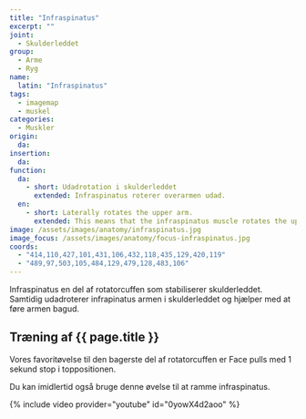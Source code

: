 ```yaml
---
title: "Infraspinatus"
excerpt: ""
joint:
  - Skulderleddet
group:
  - Arme
  - Ryg
name:
  latin: "Infraspinatus"
tags:
  - imagemap
  - muskel
categories:
  - Muskler
origin: 
  da: 
insertion: 
  da: 
function:
  da:
    - short: Udadrotation i skulderleddet
      extended: Infraspinatus roterer overarmen udad.
  en:
    - short: Laterally rotates the upper arm.
      extended: This means that the infraspinatus muscle rotates the upper arm outward around the axis of the bone (i.e. it rotates the upper arm away from the vertical midline of the body).
image: /assets/images/anatomy/infraspinatus.jpg
image_focus: /assets/images/anatomy/focus-infraspinatus.jpg
coords:
  - "414,110,427,101,431,106,432,118,435,129,420,119"
  - "489,97,503,105,484,129,479,128,483,106"
---
```


Infraspinatus en del af rotatorcuffen som stabiliserer skulderleddet. Samtidig udadroterer infrapinatus armen i skulderleddet og hjælper med at føre armen bagud.

## Træning af {{ page.title }}

Vores favoritøvelse til den bagerste del af rotatorcuffen er Face pulls med 1 sekund stop i toppositionen.

Du kan imidlertid også bruge denne øvelse til at ramme infraspinatus.

{% include video provider="youtube" id="0yowX4d2aoo" %}
